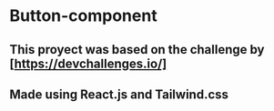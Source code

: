 # Button-component

## This proyect was based on the challenge by [https://devchallenges.io/]

## Made using React.js and Tailwind.css